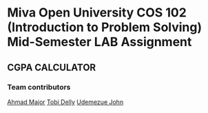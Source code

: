 # Miva Open University COS 102 (Introduction to Problem Solving) Mid-Semester LAB Assignment 

## CGPA CALCULATOR 

### Team contributors 

[Ahmad Major](https://github.com/Ahmad081255)
[Tobi Delly](https://github.com/tobidelly)
[Udemezue John](https://github.com/udemezue01)